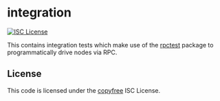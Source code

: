 # integration

[![ISC License](http://img.shields.io/badge/license-ISC-blue.svg)](http://copyfree.org)

This contains integration tests which make use of
the [rpctest](https://github.com/p9c/pod/tree/master/integration/rpctest) package to programmatically drive nodes via
RPC.

## License

This code is licensed under the [copyfree](http://copyfree.org) ISC License.
